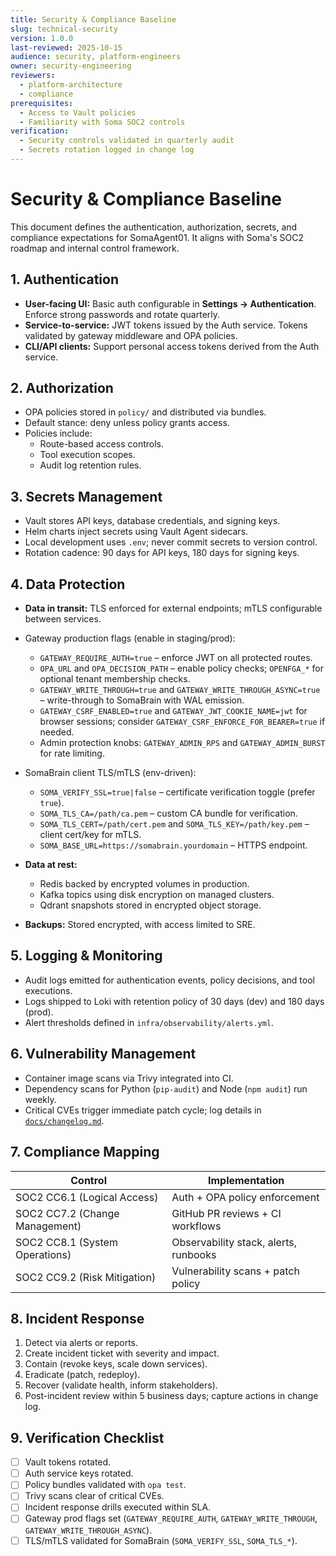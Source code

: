 ```yaml
---
title: Security & Compliance Baseline
slug: technical-security
version: 1.0.0
last-reviewed: 2025-10-15
audience: security, platform-engineers
owner: security-engineering
reviewers:
  - platform-architecture
  - compliance
prerequisites:
  - Access to Vault policies
  - Familiarity with Soma SOC2 controls
verification:
  - Security controls validated in quarterly audit
  - Secrets rotation logged in change log
---
```


# Security & Compliance Baseline

This document defines the authentication, authorization, secrets, and compliance expectations for SomaAgent01. It aligns with Soma's SOC2 roadmap and internal control framework.

## 1. Authentication

- **User-facing UI:** Basic auth configurable in **Settings → Authentication**. Enforce strong passwords and rotate quarterly.
- **Service-to-service:** JWT tokens issued by the Auth service. Tokens validated by gateway middleware and OPA policies.
- **CLI/API clients:** Support personal access tokens derived from the Auth service.

## 2. Authorization

- OPA policies stored in `policy/` and distributed via bundles.
- Default stance: deny unless policy grants access.
- Policies include:
  - Route-based access controls.
  - Tool execution scopes.
  - Audit log retention rules.

## 3. Secrets Management

- Vault stores API keys, database credentials, and signing keys.
- Helm charts inject secrets using Vault Agent sidecars.
- Local development uses `.env`; never commit secrets to version control.
- Rotation cadence: 90 days for API keys, 180 days for signing keys.

## 4. Data Protection

- **Data in transit:** TLS enforced for external endpoints; mTLS configurable between services.
- Gateway production flags (enable in staging/prod):
  - `GATEWAY_REQUIRE_AUTH=true` – enforce JWT on all protected routes.
  - `OPA_URL` and `OPA_DECISION_PATH` – enable policy checks; `OPENFGA_*` for optional tenant membership checks.
  - `GATEWAY_WRITE_THROUGH=true` and `GATEWAY_WRITE_THROUGH_ASYNC=true` – write-through to SomaBrain with WAL emission.
  - `GATEWAY_CSRF_ENABLED=true` and `GATEWAY_JWT_COOKIE_NAME=jwt` for browser sessions; consider `GATEWAY_CSRF_ENFORCE_FOR_BEARER=true` if needed.
  - Admin protection knobs: `GATEWAY_ADMIN_RPS` and `GATEWAY_ADMIN_BURST` for rate limiting.

- SomaBrain client TLS/mTLS (env-driven):
  - `SOMA_VERIFY_SSL=true|false` – certificate verification toggle (prefer `true`).
  - `SOMA_TLS_CA=/path/ca.pem` – custom CA bundle for verification.
  - `SOMA_TLS_CERT=/path/cert.pem` and `SOMA_TLS_KEY=/path/key.pem` – client cert/key for mTLS.
  - `SOMA_BASE_URL=https://somabrain.yourdomain` – HTTPS endpoint.
- **Data at rest:**
  - Redis backed by encrypted volumes in production.
  - Kafka topics using disk encryption on managed clusters.
  - Qdrant snapshots stored in encrypted object storage.
- **Backups:** Stored encrypted, with access limited to SRE.

## 5. Logging & Monitoring

- Audit logs emitted for authentication events, policy decisions, and tool executions.
- Logs shipped to Loki with retention policy of 30 days (dev) and 180 days (prod).
- Alert thresholds defined in `infra/observability/alerts.yml`.

## 6. Vulnerability Management

- Container image scans via Trivy integrated into CI.
- Dependency scans for Python (`pip-audit`) and Node (`npm audit`) run weekly.
- Critical CVEs trigger immediate patch cycle; log details in [`docs/changelog.md`](../changelog.md).

## 7. Compliance Mapping

| Control | Implementation |
| ------- | -------------- |
| SOC2 CC6.1 (Logical Access) | Auth + OPA policy enforcement |
| SOC2 CC7.2 (Change Management) | GitHub PR reviews + CI workflows |
| SOC2 CC8.1 (System Operations) | Observability stack, alerts, runbooks |
| SOC2 CC9.2 (Risk Mitigation) | Vulnerability scans + patch policy |

## 8. Incident Response

1. Detect via alerts or reports.
2. Create incident ticket with severity and impact.
3. Contain (revoke keys, scale down services).
4. Eradicate (patch, redeploy).
5. Recover (validate health, inform stakeholders).
6. Post-incident review within 5 business days; capture actions in change log.

## 9. Verification Checklist

- [ ] Vault tokens rotated.
- [ ] Auth service keys rotated.
- [ ] Policy bundles validated with `opa test`.
- [ ] Trivy scans clear of critical CVEs.
- [ ] Incident response drills executed within SLA.
 - [ ] Gateway prod flags set (`GATEWAY_REQUIRE_AUTH`, `GATEWAY_WRITE_THROUGH`, `GATEWAY_WRITE_THROUGH_ASYNC`).
 - [ ] TLS/mTLS validated for SomaBrain (`SOMA_VERIFY_SSL`, `SOMA_TLS_*`).
